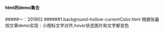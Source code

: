 #### html的demo集合
#####一：201902
######1.background-hollow-currentColor.html
   根据张鑫旭文章demo实现：小图标文字对齐,hover状态图片和文字都变色

